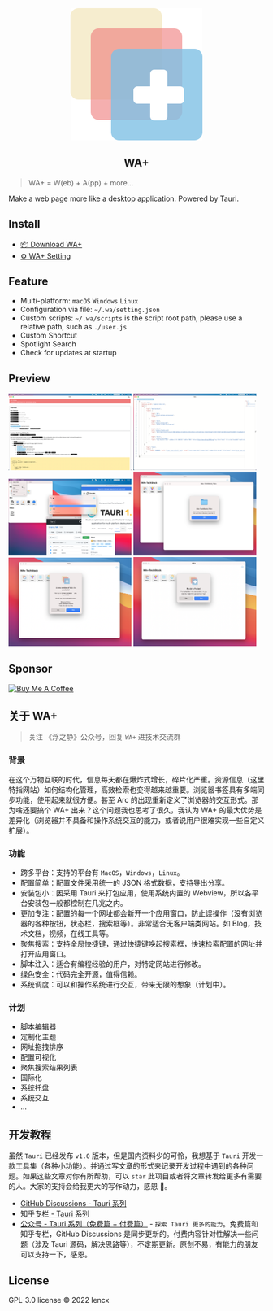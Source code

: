 <p align="center">
  <img src="./src/assets/logo.svg" />
  <h2 align="center">WA+</h2>
</p>

> WA+ = W(eb) + A(pp) + more...

Make a web page more like a desktop application. Powered by Tauri.

## Install

- [📦 Download WA+](https://github.com/lencx/WA/releases)
- [⚙️ WA+ Setting](./WA.json)

## Feature

- Multi-platform: `macOS` `Windows` `Linux`
- Configuration via file: `~/.wa/setting.json`
- Custom scripts: `~/.wa/scripts` is the script root path, please use a relative path, such as `./user.js`
- Custom Shortcut
- Spotlight Search
- Check for updates at startup

## Preview

<img width="48%" alt="wa-dashboard" src="./assets/wa-dashboard.png" /> <img width="48%" alt="wa-setting" src="./assets/wa-setting.png" /> <img width="48%" alt="wa-new-window" src="./assets/wa-new-window.png" /> <img width="48%" alt="wa-script-error" src="./assets/wa-script-error.png" /> <img width="48%" alt="wa-updater" src="./assets/wa-updater-1.png" /> <img width="48%" alt="wa-updater" src="./assets/wa-updater-2.png" />

## Sponsor

<a href="https://github.com/lencx/sponsor" target="_blank"><img src="https://cdn.buymeacoffee.com/buttons/v2/default-violet.png" alt="Buy Me A Coffee" style="height: 60px !important;width: 217px !important;" ></a>

## 关于 WA+

> 关注 《浮之静》公众号，回复 `WA+` 进技术交流群

### 背景

在这个万物互联的时代，信息每天都在爆炸式增长，碎片化严重。资源信息（这里特指网站）如何结构化管理，高效检索也变得越来越重要。浏览器书签具有多端同步功能，使用起来就很方便。甚至 Arc 的出现重新定义了浏览器的交互形式。那为啥还要搞个 WA+ 出来？这个问题我也思考了很久，我认为 WA+ 的最大优势是差异化（浏览器并不具备和操作系统交互的能力，或者说用户很难实现一些自定义扩展）。

### 功能

- 跨多平台：支持的平台有 `MacOS`，`Windows`，`Linux`。
- 配置简单：配置文件采用统一的 JSON 格式数据，支持导出分享。
- 安装包小：因采用 Tauri 来打包应用，使用系统内置的 Webview，所以各平台安装包一般都控制在几兆之内。
- 更加专注：配置的每一个网址都会新开一个应用窗口，防止误操作（没有浏览器的各种按钮，状态栏，搜索框等）。非常适合无客户端类网站。如 Blog，技术文档，视频，在线工具等。
- 聚焦搜索：支持全局快捷键，通过快捷键唤起搜索框，快速检索配置的网址并打开应用窗口。
- 脚本注入：适合有编程经验的用户，对特定网站进行修改。
- 绿色安全：代码完全开源，值得信赖。
- 系统调度：可以和操作系统进行交互，带来无限的想象（计划中）。

### 计划

- 脚本编辑器
- 定制化主题
- 网址拖拽排序
- 配置可视化
- 聚焦搜索结果列表
- 国际化
- 系统托盘
- 系统交互
- ...

## 开发教程

虽然 `Tauri` 已经发布 `v1.0` 版本，但是国内资料少的可怜，我想基于 `Tauri` 开发一款工具集（各种小功能）。并通过写文章的形式来记录开发过程中遇到的各种问题。如果这些文章对你有所帮助，可以 `star` 此项目或者将文章转发给更多有需要的人。大家的支持会给我更大的写作动力，感恩 🙏。

- [GitHub Discussions - Tauri 系列](https://github.com/lencx/OhMyBox/discussions?discussions_q=label%3A%22Tauri+%E7%B3%BB%E5%88%97%22)
- [知乎专栏 - Tauri 系列](https://www.zhihu.com/column/c_1519079232848785408)
- [公众号 - Tauri 系列（免费篇 + 付费篇）](https://mp.weixin.qq.com/mp/appmsgalbum?__biz=MzIzNjE2NTI3NQ==&action=getalbum&album_id=2593843659863752704&from_itemidx=1&from_msgid=2247485485#wechat_redirect) - `探索 Tauri 更多的能力`。免费篇和知乎专栏，GitHub Discussions 是同步更新的。付费内容针对性解决一些问题（涉及 Tauri 源码，解决思路等），不定期更新。原创不易，有能力的朋友可以支持一下，感恩。

## License

GPL-3.0 license © 2022 lencx
